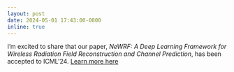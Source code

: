 ```yaml
---
layout: post
date: 2024-05-01 17:43:00-0800
inline: true
---
```



I’m excited to share that our paper, <i>NeWRF: A Deep Learning Framework for Wireless Radiation Field Reconstruction and Channel Prediction</i>, has been accepted to ICML'24. [Learn more here](https://icml.cc/virtual/2024/poster/35164)

